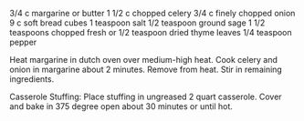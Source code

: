 3/4 c margarine or butter
1 1/2 c chopped celery
3/4 c finely chopped onion
9 c soft bread cubes
1 teaspoon salt
1/2 teaspoon ground sage
1 1/2 teaspoons chopped fresh or 1/2 teaspoon dried thyme leaves
1/4 teaspoon pepper

Heat margarine in dutch oven over medium-high heat.  Cook celery and onion in 
margarine about 2 minutes.  Remove from heat.   Stir in remaining 
ingredients.  

Casserole Stuffing:  Place stuffing in ungreased 2 quart casserole.  Cover and 
bake in 375 degree open about 30 minutes or until hot.

